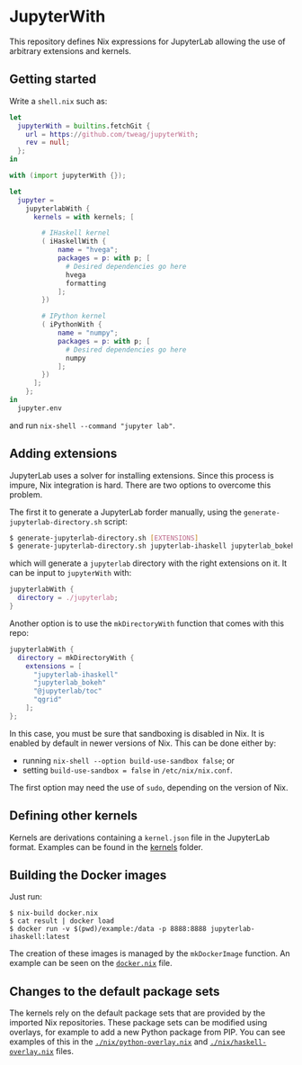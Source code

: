 # JupyterWith

This repository defines Nix expressions for JupyterLab allowing the use of
arbitrary extensions and kernels.

## Getting started

Write a `shell.nix` such as:

``` nix
let
  jupyterWith = builtins.fetchGit {
    url = https://github.com/tweag/jupyterWith;
    rev = null;
  };
in

with (import jupyterWith {});

let
  jupyter =
    jupyterlabWith {
      kernels = with kernels; [

        # IHaskell kernel
        ( iHaskellWith {
            name = "hvega";
            packages = p: with p; [
              # Desired dependencies go here
              hvega
              formatting
            ];
        })

        # IPython kernel
        ( iPythonWith {
            name = "numpy";
            packages = p: with p; [
              # Desired dependencies go here
              numpy
            ];
        })
      ];
    };
in
  jupyter.env
```

and run `nix-shell --command "jupyter lab"`.

## Adding extensions

JupyterLab uses a solver for installing extensions. Since this process is
impure, Nix integration is hard. There are two options to overcome this
problem.

The first it to generate a JupyterLab forder manually, using the
`generate-jupyterlab-directory.sh` script:

``` bash
$ generate-jupyterlab-directory.sh [EXTENSIONS]
$ generate-jupyterlab-directory.sh jupyterlab-ihaskell jupyterlab_bokeh
```

which will generate a `jupyterlab` directory with the right extensions on it.
It can be input to `jupyterWith` with:

``` nix
jupyterlabWith {
  directory = ./jupyterlab;
}

```

Another option is to use the `mkDirectoryWith` function that comes with this
repo:


``` nix
jupyterlabWith {
  directory = mkDirectoryWith {
    extensions = [
      "jupyterlab-ihaskell"
      "jupyterlab_bokeh"
      "@jupyterlab/toc"
      "qgrid"
    ];
};
```

In this case, you must be sure that sandboxing is disabled in Nix.  It is
enabled by default in newer versions of Nix.  This can be done either by:

- running `nix-shell --option build-use-sandbox false`; or
- setting `build-use-sandbox = false` in `/etc/nix/nix.conf`.

The first option may need the use of `sudo`, depending on the version of Nix.

## Defining other kernels

Kernels are derivations containing a `kernel.json` file in the JupyterLab
format. Examples can be found in the [kernels](kernels) folder.

## Building the Docker images

Just run:

```
$ nix-build docker.nix
$ cat result | docker load
$ docker run -v $(pwd)/example:/data -p 8888:8888 jupyterlab-ihaskell:latest
```

The creation of these images is managed by the `mkDockerImage` function. An
example can be seen on the [`docker.nix`](docker.nix) file.

## Changes to the default package sets

The kernels rely on the default package sets that are provided by the imported
Nix repositories. These package sets can be modified using overlays, for
example to add a new Python package from PIP. You can see examples of this
in the [`./nix/python-overlay.nix`](nix/python-overlay.nix) and
[`./nix/haskell-overlay.nix`](nix/haskell-overlay.nix) files.
